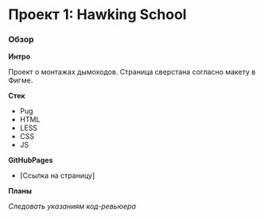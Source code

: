 # Проект 1: Hawking School

### Обзор

**Интро**

Проект о монтажах дымоходов.
Страница сверстана согласно макету в Фигме. 

**Стек**
- Pug
- HTML
- LESS
- CSS
- JS

**GitHubPages**

* [Ссылка на страницу]

**Планы**

*Следовать указаниям код-ревьюера*
